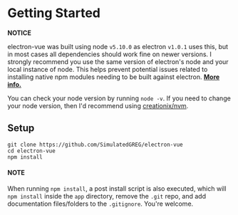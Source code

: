 # Getting Started
**NOTICE**

 electron-vue was built using node `v5.10.0` as electron `v1.0.1` uses this, but in most cases all dependencies should work fine on newer versions. I strongly recommend you use the same version of electron's node and your local instance of node. This helps prevent potential issues related to installing native npm modules needing to be built against electron. [**More info.**](http://electron.atom.io/docs/tutorial/using-native-node-modules/)

 You can check your node version by running `node -v`. If you need to change your node version, then I'd recommend using [creationix/nvm](https://github.com/creationix/nvm/blob/master/README.markdown).

## Setup
```
git clone https://github.com/SimulatedGREG/electron-vue
cd electron-vue
npm install
```

 #### NOTE

 When running `npm install`, a post install script is also executed, which will `npm install` inside the `app` directory, remove the `.git` repo, and add documentation files/folders to the `.gitignore`. You're welcome.
